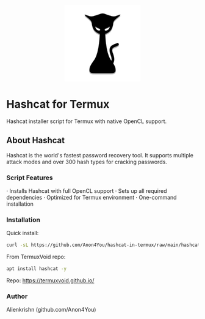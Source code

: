 <div align="center">
  <a href="https://hashcat.net/hashcat/" />
    <img alt="Hashcat" height="200px" src="img/hashcat.png">
  </a>
</div>

# Hashcat for Termux

Hashcat installer script for Termux with native OpenCL support.

## About Hashcat

Hashcat is the world's fastest password recovery tool. It supports multiple attack modes and over 300 hash types for cracking passwords.

### Script Features

· Installs Hashcat with full OpenCL support
· Sets up all required dependencies
· Optimized for Termux environment
· One-command installation

### Installation

Quick install:

```bash
curl -sL https://github.com/Anon4You/hashcat-in-termux/raw/main/hashcat.sh | bash
```

From TermuxVoid repo:

```bash
apt install hashcat -y
```

Repo: https://termuxvoid.github.io/

### Author

Alienkrishn (github.com/Anon4You)
